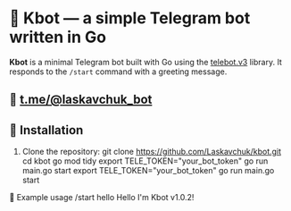 # 🤖 Kbot — a simple Telegram bot written in Go

**Kbot** is a minimal Telegram bot built with Go using the [telebot.v3](https://github.com/tucnak/telebot) library. It responds to the `/start` command with a greeting message.

🔗 [t.me/@laskavchuk_bot](https://t.me/laskavchuk_bot)
---

## 🚀 Installation

1. Clone the repository:
   git clone https://github.com/Laskavchuk/kbot.git
   cd kbot
   go mod tidy
   export TELE_TOKEN="your_bot_token"
   go run main.go start
   export TELE_TOKEN="your_bot_token"
   go run main.go start

💬 Example usage
/start hello
Hello I'm Kbot v1.0.2!
